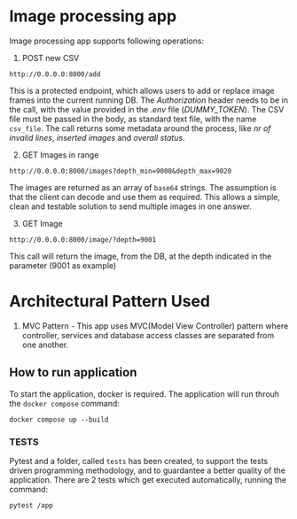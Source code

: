 # Image processing app

Image processing app supports following operations:

1) POST new CSV
```
http://0.0.0.0:8000/add
```
This is a protected endpoint, which allows users to add or replace image frames into the current running DB.
The *Authorization* header needs to be in the call, with the value provided in the .*env* file (*DUMMY_TOKEN*).
The CSV file must be passed in the body, as standard text file, with the name `csv_file`.
The call returns some metadata around the process, like *nr of invalid lines*, *inserted images* and *overall status*.

2) GET Images in range
```
http://0.0.0.0:8000/images?depth_min=9000&depth_max=9020
```
The images are returned as an array of `base64` strings. The assumption is that the client can decode and use them as required. This allows a simple, clean and testable solution to send multiple images in one answer.

3) GET Image
```
http://0.0.0.0:8000/image/?depth=9001
```
This call will return the image, from the DB, at the depth indicated in the parameter (9001 as example)

# Architectural Pattern Used

1) MVC Pattern - This app uses MVC(Model View Controller) pattern where controller, 
services and database access classes are separated from one another.

## How to run application
To start the application, docker is required.
The application will run throuh the `docker compose` command:
```
docker compose up --build
```

### TESTS
Pytest and a folder, called `tests` has been created, to support the tests driven programming methodology, and to guardantee a better quality of the application.
There are 2 tests which get executed automatically, running the command:
```
pytest /app
```
